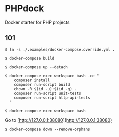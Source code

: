 # PHPdock

Docker starter for PHP projects

## 101

```shell
$ ln -s ./.examples/docker-compose.override.yml .

$ docker-compose build

$ docker-compose up --detach

$ docker-compose exec workspace bash -ce "
    composer install
    composer run-script build
    chown -R $(id -u):$(id -g) .
    composer run-script unit-tests
    composer run-script http-api-tests
  "

$ docker-compose exec workspace bash
```

Go to [http://127.0.0.1:38080](http://127.0.0.1:38080)

```shell
$ docker-compose down --remove-orphans
```
